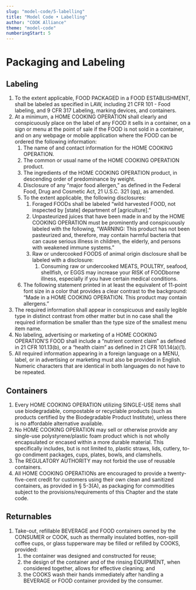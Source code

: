 ```yaml
---
slug: "model-code/5-labelling"
title: "Model Code • Labelling"
author: "COOK Alliance"
theme: "model-code"
numberingStart: 5
---
```


# Packaging and Labeling

## Labeling

1. To the extent applicable, FOOD PACKAGED in a FOOD ESTABLISHMENT, shall be labeled as specified in LAW, including 21 CFR 101 - Food labeling, and 9 CFR 317 Labeling, marking devices, and containers.
2. At a minimum, a HOME COOKING OPERATION shall clearly and conspicuously place on the label of any FOOD it sells in a container, on a sign or menu at the point of sale if the FOOD is not sold in a container, and on any webpage or mobile application where the FOOD can be ordered the following information:
    1. The name of and contact information for the HOME COOKING OPERATION. 
    2. The common or usual name of the HOME COOKING OPERATION product.
    3. The ingredients of the HOME COOKING OPERATION product, in descending order of predominance by weight. 
    4. Disclosure of any “major food allergen,” as defined in the Federal Food, Drug and Cosmetic Act, 21 U.S.C. 321 (qq), as amended. 
    5. To the extent applicable, the following disclosures:
        1. Foraged FOODs shall be labeled “wild harvested FOOD, not inspected by [state] department of [agriculture].”
        2. Unpasteurized juices that have been made in and by the HOME COOKING OPERATION must be prominently and conspicuously labeled with the following, “WARNING: This product has not been pasteurized and, therefore, may contain harmful bacteria that can cause serious illness in children, the elderly, and persons with weakened immune systems.”
        3. Raw or undercooked FOODS of animal origin disclosure shall be labeled with a disclosure:
            1. Consuming raw or undercooked MEATS, POULTRY, seafood, shellfish, or EGGS may increase your RISK of FOODborne illness, especially if you have certain medical conditions.
    6. The following statement printed in at least the equivalent of 11-point font size in a color that provides a clear contrast to the background: “Made in a HOME COOKING OPERATION. This product may contain allergens.”
3. The required information shall appear in conspicuous and easily legible type in distinct contrast from other matter  but in no case shall the required information be smaller than the type size of the smallest menu item name. 
4. No labeling, advertising or marketing of a HOME COOKING OPERATION’S FOOD shall include a “nutrient content claim” as defined in 21 CFR 101.13(b), or a “health claim” as defined in 21 CFR 101.14(a)(1).
5. All required information appearing in a foreign language on a MENU, label, or in advertising or marketing must also be provided in English. Numeric characters that are identical in both languages do not have to be repeated.


## Containers 

1. Every HOME COOKING OPERATION utilizing SINGLE-USE items shall use biodegradable, compostable or recyclable products (such as products certified by the Biodegradable Product Institute), unless there is no affordable alternative available.
2. No HOME COOKING OPERATION may sell or otherwise provide any single-use polystyrene/plastic foam product which is not wholly encapsulated or encased within a more durable material. This specifically includes, but is not limited to, plastic straws, lids, cutlery, to-go condiment packages, cups, plates, bowls, and clamshells.
3. The REGULATORY AUTHORITY may not forbid the use of reusable containers. 
4. All HOME COOKING OPERATIONs are encouraged to provide a twenty-five-cent credit for customers using their own clean and sanitized containers, as provided in § 5-3(A), as packaging for commodities subject to the provisions/requirements of this Chapter and the state code.


## Returnables 

1. Take-out, refillable BEVERAGE and FOOD containers owned by the CONSUMER or COOK, such as thermally insulated bottles, non-spill coffee cups, or glass tupperware may be filled or refilled by COOKS, provided:
    1. the container was designed and constructed for reuse;
    2. the design of the container and of the rinsing EQUIPMENT, when considered together, allows for effective cleaning; and
    3. the COOKS wash their hands immediately after handling a BEVERAGE or FOOD container provided by the consumer.